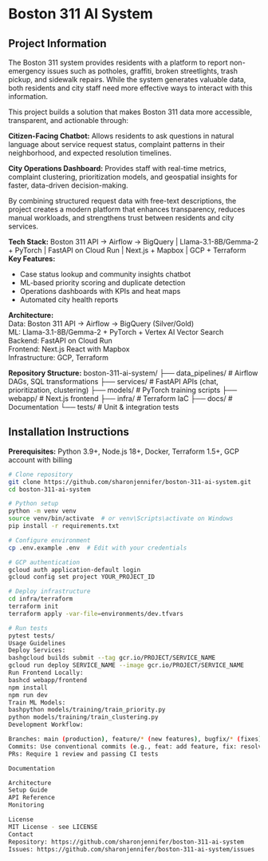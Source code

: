 # Boston 311 AI System

## Project Information

The Boston 311 system provides residents with a platform to report non-emergency issues such as potholes, graffiti, broken streetlights, trash pickup, and sidewalk repairs. While the system generates valuable data, both residents and city staff need more effective ways to interact with this information.

This project builds a solution that makes Boston 311 data more accessible, transparent, and actionable through:

**Citizen-Facing Chatbot:** Allows residents to ask questions in natural language about service request status, complaint patterns in their neighborhood, and expected resolution timelines.

**City Operations Dashboard:** Provides staff with real-time metrics, complaint clustering, prioritization models, and geospatial insights for faster, data-driven decision-making.

By combining structured request data with free-text descriptions, the project creates a modern platform that enhances transparency, reduces manual workloads, and strengthens trust between residents and city services.

**Tech Stack:** Boston 311 API → Airflow → BigQuery | Llama-3.1-8B/Gemma-2 + PyTorch | FastAPI on Cloud Run | Next.js + Mapbox | GCP + Terraform
**Key Features:**
- Case status lookup and community insights chatbot
- ML-based priority scoring and duplicate detection
- Operations dashboards with KPIs and heat maps
- Automated city health reports

**Architecture:**  
Data: Boston 311 API → Airflow → BigQuery (Silver/Gold)  
ML: Llama-3.1-8B/Gemma-2 + PyTorch + Vertex AI Vector Search  
Backend: FastAPI on Cloud Run  
Frontend: Next.js React with Mapbox  
Infrastructure: GCP, Terraform

**Repository Structure:**
boston-311-ai-system/
├── data_pipelines/    # Airflow DAGs, SQL transformations
├── services/          # FastAPI APIs (chat, prioritization, clustering)
├── models/            # PyTorch training scripts
├── webapp/            # Next.js frontend
├── infra/             # Terraform IaC
├── docs/              # Documentation
└── tests/             # Unit & integration tests

## Installation Instructions

**Prerequisites:** Python 3.9+, Node.js 18+, Docker, Terraform 1.5+, GCP account with billing
```bash
# Clone repository
git clone https://github.com/sharonjennifer/boston-311-ai-system.git
cd boston-311-ai-system

# Python setup
python -m venv venv
source venv/bin/activate  # or venv\Scripts\activate on Windows
pip install -r requirements.txt

# Configure environment
cp .env.example .env  # Edit with your credentials

# GCP authentication
gcloud auth application-default login
gcloud config set project YOUR_PROJECT_ID

# Deploy infrastructure
cd infra/terraform
terraform init
terraform apply -var-file=environments/dev.tfvars

# Run tests
pytest tests/
Usage Guidelines
Deploy Services:
bashgcloud builds submit --tag gcr.io/PROJECT/SERVICE_NAME
gcloud run deploy SERVICE_NAME --image gcr.io/PROJECT/SERVICE_NAME
Run Frontend Locally:
bashcd webapp/frontend
npm install
npm run dev
Train ML Models:
bashpython models/training/train_priority.py
python models/training/train_clustering.py
Development Workflow:

Branches: main (production), feature/* (new features), bugfix/* (fixes)
Commits: Use conventional commits (e.g., feat: add feature, fix: resolve bug)
PRs: Require 1 review and passing CI tests

Documentation

Architecture
Setup Guide
API Reference
Monitoring

License
MIT License - see LICENSE
Contact
Repository: https://github.com/sharonjennifer/boston-311-ai-system
Issues: https://github.com/sharonjennifer/boston-311-ai-system/issues
